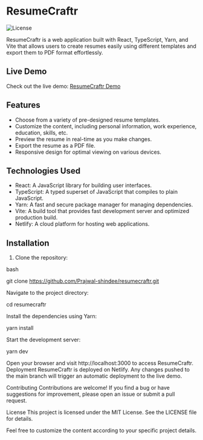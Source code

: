 # ResumeCraftr

![License](https://img.shields.io/badge/license-MIT-blue.svg)

ResumeCraftr is a web application built with React, TypeScript, Yarn, and Vite that allows users to create resumes easily using different templates and export them to PDF format effortlessly.

## Live Demo

Check out the live demo: [ResumeCraftr Demo](https://resumecraftr.netlify.app/)

## Features

- Choose from a variety of pre-designed resume templates.
- Customize the content, including personal information, work experience, education, skills, etc.
- Preview the resume in real-time as you make changes.
- Export the resume as a PDF file.
- Responsive design for optimal viewing on various devices.

## Technologies Used

- React: A JavaScript library for building user interfaces.
- TypeScript: A typed superset of JavaScript that compiles to plain JavaScript.
- Yarn: A fast and secure package manager for managing dependencies.
- Vite: A build tool that provides fast development server and optimized production build.
- Netlify: A cloud platform for hosting web applications.

## Installation

1. Clone the repository:

bash

git clone https://github.com/Prajwal-shindee/resumecraftr.git

Navigate to the project directory:

cd resumecraftr

Install the dependencies using Yarn:

yarn install

Start the development server:

yarn dev

Open your browser and visit http://localhost:3000 to access ResumeCraftr.
Deployment
ResumeCraftr is deployed on Netlify. Any changes pushed to the main branch will trigger an automatic deployment to the live demo.

Contributing
Contributions are welcome! If you find a bug or have suggestions for improvement, please open an issue or submit a pull request.

License
This project is licensed under the MIT License. See the LICENSE file for details.


Feel free to customize the content according to your specific project details.




